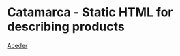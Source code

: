 Catamarca - Static HTML for describing products
===========================

[Aceder][desc]

[desc]: http://desc.frave.ga/